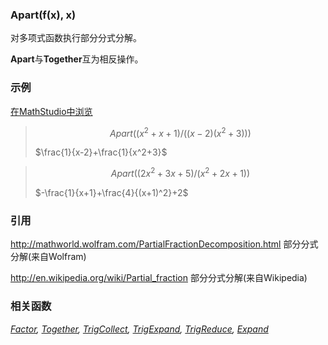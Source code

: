 ### Apart(f(x), x)

对多项式函数执行部分分式分解。

**Apart**与**Together**互为相反操作。

### 示例

[在MathStudio中浏览](http://mathstud.io/?input[0]=QXBhcnQoKHheMit4KzEpLygoeC0yKSh4XjIrMykpKQ%3D%3D&input[1]=QXBhcnQoKDJ4XjIrM3grNSkvKHheMisyeCsxKSk%3D)

> ```math
> Apart((x^2+x+1)/((x-2)(x^2+3)))
> ```
>
> $\frac{1}{x-2}+\frac{1}{x^2+3}$

> ```math
> Apart((2x^2+3x+5)/(x^2+2x+1))
> ```
>
> $-\frac{1}{x+1}+\frac{4}{(x+1)^2}+2$

### 引用

http://mathworld.wolfram.com/PartialFractionDecomposition.html 部分分式分解(来自Wolfram)

http://en.wikipedia.org/wiki/Partial_fraction 部分分式分解(来自Wikipedia)

### 相关函数

*[Factor](F/Factor), [Together](T/Together), [TrigCollect](T/TrigCollect), [TrigExpand](T/TrigExpand), [TrigReduce](T/TrigReduce), [Expand](E/Expand)*
